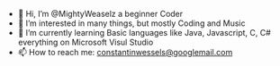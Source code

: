 - 👋 Hi, I’m @MightyWeaselz a beginner Coder
- 👀 I’m interested in many things, but mostly Coding and Music
- 🌱 I’m currently learning Basic languages like Java, Javascript, C, C# everything on Microsoft Visul Studio
- 📫 How to reach me: constantinwessels@googlemail.com

<!---
MightyWeaselz/MightyWeaselz is a ✨ special ✨ repository because its `README.md` (this file) appears on your GitHub profile.
You can click the Preview link to take a look at your changes.
--->
